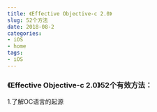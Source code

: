 ```yaml
---
title: 《Effective Objective-c 2.0》
slug: 52个方法
date: 2018-08-2
categories:
- iOS
- home
tags:
- iOS
---
```


<!--more-->

### 《Effective Objective-c 2.0》52个有效方法：
1.了解OC语言的起源